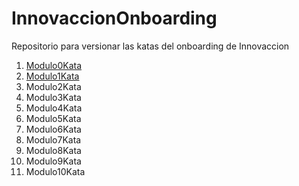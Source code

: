 # InnovaccionOnboarding
Repositorio para versionar las katas del onboarding de Innovaccion
1. [Modulo0Kata](00-ship-manual.ipynb)
2. [Modulo1Kata](01-first-steps-kata1.ipynb)
3. Modulo2Kata
4. Modulo3Kata
5. Modulo4Kata
6. Modulo5Kata
7. Modulo6Kata
8. Modulo7Kata
9. Modulo8Kata
10. Modulo9Kata
11. Modulo10Kata

